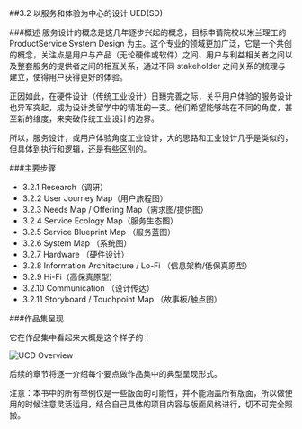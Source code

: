 ##3.2 以服务和体验为中心的设计 UED(SD)

###概述
服务设计的概念是这几年逐步兴起的概念，目标申请院校以米兰理工的 ProductService System Design 为主。这个专业的领域更加广泛，它是一个共创的概念，关注点是用户与产品（无论硬件或软件）之间、用户与利益相关者之间以及整套服务的提供者之间的相互关系，通过不同 stakeholder 之间关系的梳理与建立，使得用户获得更好的体验。

正因如此，在硬件设计（传统工业设计）日臻完善之际，关乎用户体验的服务设计也异军突起，成为设计类留学中的精准的一支。他们希望能够站在不同的角度，甚至新的维度，来突破传统工业设计的边界。 

所以，服务设计，或用户体验角度工业设计，大的思路和工业设计几乎是类似的，但具体到执行和逻辑，还是有些区别的。


###主要步骤

 
* 3.2.1 Research（调研）  
* 3.2.2 User Journey Map（用户旅程图）
* 3.2.3 Needs Map / Offering Map（需求图/提供图）
* 3.2.4 Service Ecology Map（服务生态图）  
* 3.2.5 Service Blueprint Map （服务蓝图）  
* 3.2.6 System Map （系统图） 
* 3.2.7 Hardware （硬件设计）  
* 3.2.8 Information Architecture / Lo-Fi （信息架构/低保真原型）    
* 3.2.9 Hi-Fi（高保真原型）  
* 3.2.10 Communication （设计传达）
* 3.2.11 Storyboard / Touchpoint Map （故事板/触点图）  


###作品集呈现  
  
它在作品集中看起来大概是这个样子的：  

![UCD Overview](http://kitpic.makebi.net/id/ued/ued.png)

  
后续的章节将逐一介绍每个要点做作品集中的典型呈现形式。

  
注意：本书中的所有举例仅是一些版面的可能性，并不能涵盖所有版面，所以做使用的时候注意灵活运用，结合自己具体的项目内容与版面风格进行，切不可完全照搬。
